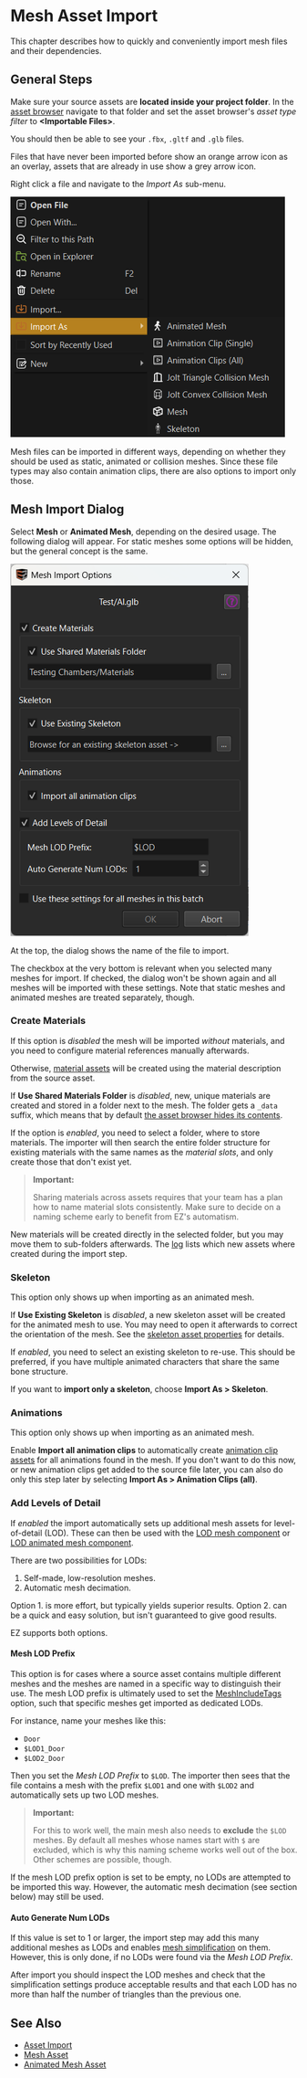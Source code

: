 # Mesh Asset Import

This chapter describes how to quickly and conveniently import mesh files and their dependencies.

## General Steps

Make sure your source assets are **located inside your project folder**. In the [asset browser](../../assets/asset-browser.md) navigate to that folder and set the asset browser's *asset type filter* to **\<Importable Files\>**.

You should then be able to see your `.fbx`, `.gltf` and `.glb` files.

Files that have never been imported before show an orange arrow icon as an overlay, assets that are already in use show a grey arrow icon.

Right click a file and navigate to the *Import As* sub-menu.

![Import As](../../assets/media/import-as.png)

Mesh files can be imported in different ways, depending on whether they should be used as static, animated
or collision meshes. Since these file types may also contain animation clips, there are also options to import only those.

## Mesh Import Dialog

Select **Mesh** or **Animated Mesh**, depending on the desired usage. The following dialog will appear. For static meshes some options will be hidden, but the general concept is the same.

![Import Mesh](../../assets/media/import-mesh.png)

At the top, the dialog shows the name of the file to import.

The checkbox at the very bottom is relevant when you selected many meshes for import. If checked, the dialog won't be shown again and all meshes will be imported with these settings. Note that static meshes and animated meshes are treated separately, though.

### Create Materials

If this option is *disabled* the mesh will be imported *without* materials, and you need to configure material references manually afterwards.

Otherwise, [material assets](../../materials/materials-overview.md) will be created using the material description from the source asset.

If **Use Shared Materials Folder** is *disabled*, new, unique materials are created and stored in a folder next to the mesh. The folder gets a `_data` suffix, which means that by default [the asset browser hides its contents](../../assets/asset-browser.md#hidden-folders).

If the option is *enabled*, you need to select a folder, where to store materials. The importer will then search the entire folder structure for existing materials with the same names as the *material slots*, and only create those that don't exist yet.

> **Important:**
>
> Sharing materials across assets requires that your team has a plan how to name material slots consistently. Make sure to decide on a naming scheme early to benefit from EZ's automatism.

New materials will be created directly in the selected folder, but you may move them to sub-folders afterwards. The [log](../../debugging/logging.md) lists which new assets where created during the import step.

### Skeleton

This option only shows up when importing as an animated mesh.

If **Use Existing Skeleton** is *disabled*, a new skeleton asset will be created for the animated mesh to use. You may need to open it afterwards to correct the orientation of the mesh. See the [skeleton asset properties](../../animation/skeletal-animation/skeleton-asset.md) for details.

If *enabled*, you need to select an existing skeleton to re-use. This should be preferred, if you have multiple animated characters that share the same bone structure.

If you want to **import only a skeleton**, choose **Import As > Skeleton**.

### Animations

This option only shows up when importing as an animated mesh.

Enable **Import all animation clips** to automatically create [animation clip assets](../../animation/skeletal-animation/animation-clip-asset.md) for all animations found in the mesh. If you don't want to do this now, or new animation clips get added to the source file later, you can also do only this step later by selecting **Import As > Animation Clips (all)**.

### Add Levels of Detail

If *enabled* the import automatically sets up additional mesh assets for level-of-detail (LOD). These can then be used with the [LOD mesh component](lod-mesh-component.md) or [LOD animated mesh component](../../animation/skeletal-animation/lod-animated-mesh-component.md).

There are two possibilities for LODs:

1. Self-made, low-resolution meshes.
2. Automatic mesh decimation.

Option 1. is more effort, but typically yields superior results. Option 2. can be a quick and easy solution, but isn't guaranteed to give good results.

EZ supports both options.

#### Mesh LOD Prefix

This option is for cases where a source asset contains multiple different meshes and the meshes are named in a specific way to distinguish their use. The mesh LOD prefix is ultimately used to set the [MeshIncludeTags](mesh-asset.md#asset-properties) option, such that specific meshes get imported as dedicated LODs.

For instance, name your meshes like this:

* `Door`
* `$LOD1_Door`
* `$LOD2_Door`

Then you set the *Mesh LOD Prefix* to `$LOD`. The importer then sees that the file contains a mesh with the prefix `$LOD1` and one with `$LOD2` and automatically sets up two LOD meshes.

> **Important:**
>
> For this to work well, the main mesh also needs to **exclude** the `$LOD` meshes. By default all meshes whose names start with `$` are excluded, which is why this naming scheme works well out of the box. Other schemes are possible, though.

If the mesh LOD prefix option is set to be empty, no LODs are attempted to be imported this way. However, the automatic mesh decimation (see section below) may still be used.

#### Auto Generate Num LODs

If this value is set to 1 or larger, the import step may add this many additional meshes as LODs and enables [mesh simplification](mesh-asset.md#asset-properties) on them. However, this is only done, if no LODs were found via the *Mesh LOD Prefix*.

After import you should inspect the LOD meshes and check that the simplification settings produce acceptable results and that each LOD has no more than half the number of triangles than the previous one.

## See Also

* [Asset Import](../../assets/import-assets.md)
* [Mesh Asset](mesh-asset.md)
* [Animated Mesh Asset](../../animation/skeletal-animation/animated-mesh-asset.md)
